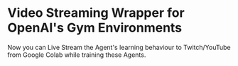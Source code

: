 # Video Streaming Wrapper for OpenAI's Gym Environments

Now you can Live Stream the Agent's learning behaviour to Twitch/YouTube from Google Colab while training these Agents.
